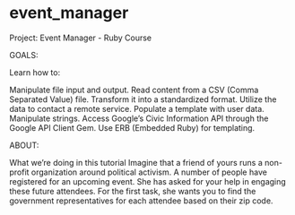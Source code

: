 # event_manager
Project: Event Manager - Ruby Course

GOALS:

Learn how to:

Manipulate file input and output.
Read content from a CSV (Comma Separated Value) file.
Transform it into a standardized format.
Utilize the data to contact a remote service.
Populate a template with user data.
Manipulate strings.
Access Google’s Civic Information API through the Google API Client Gem.
Use ERB (Embedded Ruby) for templating.

ABOUT:

What we’re doing in this tutorial
Imagine that a friend of yours runs a non-profit organization around political activism. A number of people have registered for an upcoming event. She has asked for your help in engaging these future attendees. For the first task, she wants you to find the government representatives for each attendee based on their zip code.
